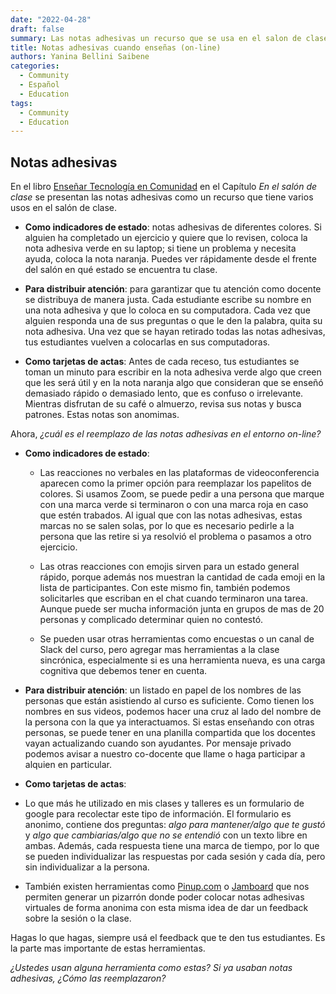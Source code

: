 ```yaml
---
date: "2022-04-28"
draft: false
summary: Las notas adhesivas un recurso que se usa en el salon de clase para conocer el estado de tus estudiantes, distribuir tu atención de manera justa y recibir feedback de tus estudiantes. Veamos como son las "notas adhesivas digitales".
title: Notas adhesivas cuando enseñas (on-line)
authors: Yanina Bellini Saibene
categories:
  - Community
  - Español
  - Education
tags: 
  - Community
  - Education
---
```


## Notas adhesivas

En el libro [Enseñar Tecnología en Comunidad](https://teachtogether.tech/es/index.html#s:classroom-sticky-notes) en el Capítulo _En el salón de clase_ se presentan las notas adhesivas como un recurso que tiene varios usos en el salón de clase.

* __Como indicadores de estado__: notas adhesivas de diferentes colores. Si alguien ha completado un ejercicio y quiere que lo revisen, coloca la nota adhesiva verde en su laptop; si tiene un problema y necesita ayuda, coloca la nota naranja. Puedes ver rápidamente desde el frente del salón en qué estado se encuentra tu clase. 

* __Para distribuir atención__: para garantizar que tu atención como docente se distribuya de manera justa. Cada estudiante escribe su nombre en una nota adhesiva y que lo coloca en su computadora. Cada vez que alguien responda una de sus preguntas o que le den la palabra, quita su nota adhesiva. Una vez que se hayan retirado todas las notas adhesivas, tus estudiantes vuelven a colocarlas en sus computadoras.

* __Como tarjetas de actas__: Antes de cada receso, tus estudiantes se toman un minuto para escribir en la nota adhesiva verde algo que creen que les será útil y en la nota naranja algo que consideran que se enseñó demasiado rápido o demasiado lento, que es confuso o irrelevante. Mientras disfrutan de su café o almuerzo, revisa sus notas y busca patrones. Estas notas son anomimas.

Ahora, _¿cuál es el reemplazo de las notas adhesivas en el entorno on-line?_

* __Como indicadores de estado__: 

  - Las reacciones no verbales en las plataformas de videoconferencia aparecen como la primer opción para reemplazar los papelitos de colores. Si usamos Zoom, se puede pedir a una persona que marque con una marca verde si terminaron o con una marca roja en caso que estén trabados.  Al igual que con las notas adhesivas, estas marcas no se salen solas, por lo que es necesario pedirle a la persona que las retire si ya resolvió el problema o pasamos a otro ejercicio.  
  
  - Las otras reacciones con emojis sirven para un estado general rápido, porque además nos muestran la cantidad de cada emoji en la lista de participantes. Con este mismo fin, también podemos solicitarles que escriban en el chat cuando terminaron una tarea. Aunque puede ser mucha información junta en grupos de mas de 20 personas y complicado determinar quien no contestó.  
  
  - Se pueden usar otras herramientas como encuestas o un canal de Slack del curso, pero agregar mas herramientas a la clase sincrónica, especialmente si es una herramienta nueva, es una carga cognitiva que debemos tener en cuenta. 


* __Para distribuir atención__: un listado en papel de los nombres de las personas que están asistiendo al curso es suficiente.  Como tienen los nombres en sus videos, podemos hacer una cruz al lado del nombre de la persona con la que ya interactuamos. Si estas enseñando con otras personas, se puede tener en una planilla compartida que los docentes vayan actualizando cuando son ayudantes.  Por mensaje privado podemos avisar a nuestro co-docente que llame o haga participar a alquien en particular.

* __Como tarjetas de actas__: 

- Lo que más he utilizado en mis clases y talleres es un formulario de google para recolectar este tipo de información. El formulario es anonimo, contiene dos preguntas: _algo para mantener/algo que te gustó_ y _algo que cambiarias/algo que no se entendió_ con un texto libre en ambas.  Además, cada respuesta tiene una marca de tiempo, por lo que se pueden individualizar las respuestas por cada sesión y cada día, pero sin individualizar a la persona. 

- También existen herramientas como [Pinup.com](https://pinup.com/vXB51xP65) o [Jamboard](https://jamboard.google.com/) que nos permiten generar un pizarrón donde poder colocar notas adhesivas virtuales de forma anonima con esta misma idea de dar un feedback sobre la sesión o la clase.


Hagas lo que hagas, siempre usá el feedback que te den tus estudiantes.  Es la parte mas importante de estas herramientas.


_¿Ustedes usan alguna herramienta como estas?_
_Si ya usaban notas adhesivas, ¿Cómo las reemplazaron?_

